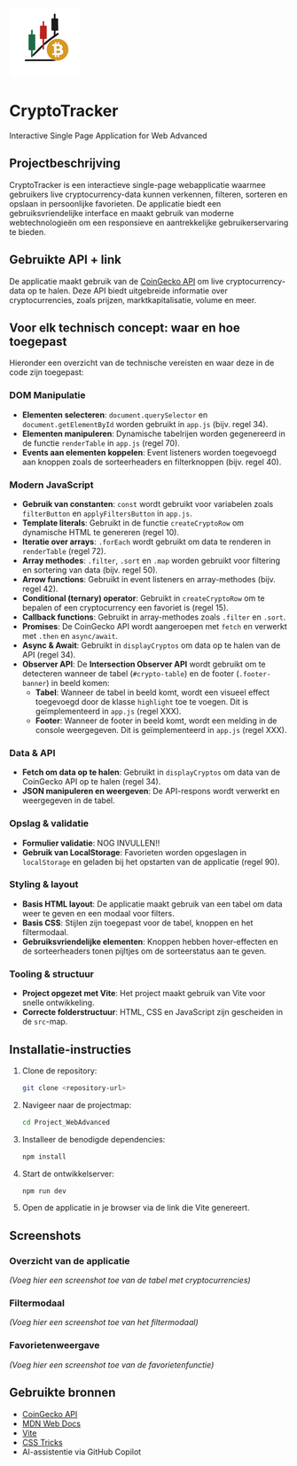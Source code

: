 <img src="public/LogoCryptoTracker.png" width="128"/>

# CryptoTracker
Interactive Single Page Application for Web Advanced

## Projectbeschrijving
CryptoTracker is een interactieve single-page webapplicatie waarmee gebruikers live cryptocurrency-data kunnen verkennen, filteren, sorteren en opslaan in persoonlijke favorieten. De applicatie biedt een gebruiksvriendelijke interface en maakt gebruik van moderne webtechnologieën om een responsieve en aantrekkelijke gebruikerservaring te bieden.

## Gebruikte API + link
De applicatie maakt gebruik van de [CoinGecko API](https://www.coingecko.com/en/api) om live cryptocurrency-data op te halen. Deze API biedt uitgebreide informatie over cryptocurrencies, zoals prijzen, marktkapitalisatie, volume en meer.

## Voor elk technisch concept: waar en hoe toegepast
Hieronder een overzicht van de technische vereisten en waar deze in de code zijn toegepast:

### DOM Manipulatie
- **Elementen selecteren**: `document.querySelector` en `document.getElementById` worden gebruikt in `app.js` (bijv. regel 34).
- **Elementen manipuleren**: Dynamische tabelrijen worden gegenereerd in de functie `renderTable` in `app.js` (regel 70).
- **Events aan elementen koppelen**: Event listeners worden toegevoegd aan knoppen zoals de sorteerheaders en filterknoppen (bijv. regel 40).

### Modern JavaScript
- **Gebruik van constanten**: `const` wordt gebruikt voor variabelen zoals `filterButton` en `applyFiltersButton` in `app.js`.
- **Template literals**: Gebruikt in de functie `createCryptoRow` om dynamische HTML te genereren (regel 10).
- **Iteratie over arrays**: `.forEach` wordt gebruikt om data te renderen in `renderTable` (regel 72).
- **Array methodes**: `.filter`, `.sort` en `.map` worden gebruikt voor filtering en sortering van data (bijv. regel 50).
- **Arrow functions**: Gebruikt in event listeners en array-methodes (bijv. regel 42).
- **Conditional (ternary) operator**: Gebruikt in `createCryptoRow` om te bepalen of een cryptocurrency een favoriet is (regel 15).
- **Callback functions**: Gebruikt in array-methodes zoals `.filter` en `.sort`.
- **Promises**: De CoinGecko API wordt aangeroepen met `fetch` en verwerkt met `.then` en `async/await`.
- **Async & Await**: Gebruikt in `displayCryptos` om data op te halen van de API (regel 34).
- **Observer API**: De **Intersection Observer API** wordt gebruikt om te detecteren wanneer de tabel (`#crypto-table`) en de footer (`.footer-banner`) in beeld komen:
  - **Tabel**: Wanneer de tabel in beeld komt, wordt een visueel effect toegevoegd door de klasse `highlight` toe te voegen. Dit is geïmplementeerd in `app.js` (regel XXX).
  - **Footer**: Wanneer de footer in beeld komt, wordt een melding in de console weergegeven. Dit is geïmplementeerd in `app.js` (regel XXX).

### Data & API
- **Fetch om data op te halen**: Gebruikt in `displayCryptos` om data van de CoinGecko API op te halen (regel 34).
- **JSON manipuleren en weergeven**: De API-respons wordt verwerkt en weergegeven in de tabel.

### Opslag & validatie
- **Formulier validatie**: NOG INVULLEN!!
- **Gebruik van LocalStorage**: Favorieten worden opgeslagen in `localStorage` en geladen bij het opstarten van de applicatie (regel 90).

### Styling & layout
- **Basis HTML layout**: De applicatie maakt gebruik van een tabel om data weer te geven en een modaal voor filters.
- **Basis CSS**: Stijlen zijn toegepast voor de tabel, knoppen en het filtermodaal.
- **Gebruiksvriendelijke elementen**: Knoppen hebben hover-effecten en de sorteerheaders tonen pijltjes om de sorteerstatus aan te geven.

### Tooling & structuur
- **Project opgezet met Vite**: Het project maakt gebruik van Vite voor snelle ontwikkeling.
- **Correcte folderstructuur**: HTML, CSS en JavaScript zijn gescheiden in de `src`-map.

## Installatie-instructies
1. Clone de repository:
   ```bash
   git clone <repository-url>
   ```
2. Navigeer naar de projectmap:
   ```bash
   cd Project_WebAdvanced
   ```
3. Installeer de benodigde dependencies:
   ```bash
   npm install
   ```
4. Start de ontwikkelserver:
   ```bash
   npm run dev
   ```
5. Open de applicatie in je browser via de link die Vite genereert.

## Screenshots
### Overzicht van de applicatie
*(Voeg hier een screenshot toe van de tabel met cryptocurrencies)*

### Filtermodaal
*(Voeg hier een screenshot toe van het filtermodaal)*

### Favorietenweergave
*(Voeg hier een screenshot toe van de favorietenfunctie)*

## Gebruikte bronnen
- [CoinGecko API](https://www.coingecko.com/en/api)
- [MDN Web Docs](https://developer.mozilla.org/)
- [Vite](https://vitejs.dev/)
- [CSS Tricks](https://css-tricks.com/)
- AI-assistentie via GitHub Copilot

